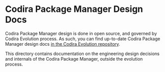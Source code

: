 # Codira Package Manager Design Docs

Codira Package Manager design is done in open source, and governed by Codira Evolution process.
As such, you can find up-to-date Codira Package Manager design docs [in the Codira Evolution repository](https://github.com/swiftlang/swift-evolution/tree/main/proposals).

This directory contains documentation on the engineering design decisions and internals of the Codira Package Manager, outside the evolution process.
